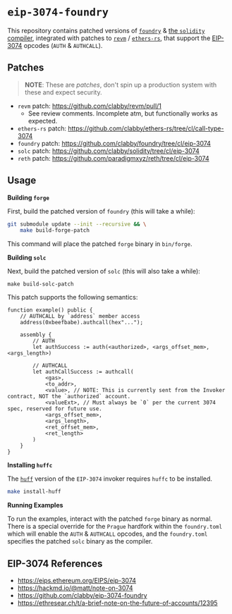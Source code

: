 # `eip-3074-foundry`

This repository contains patched versions of [`foundry`][foundry] & [the `solidity` compiler][solc], integrated with patches to [`revm`][revm] / [`ethers-rs`][ethers-rs], that support
the [EIP-3074][eip-3074] opcodes (`AUTH` & `AUTHCALL`).

## Patches

> **NOTE**:
> These are *patches*, don't spin up a production system with these and expect security.

- `revm` patch: https://github.com/clabby/revm/pull/1
    - See review comments. Incomplete atm, but functionally works as expected.
- `ethers-rs` patch: https://github.com/clabby/ethers-rs/tree/cl/call-type-3074
- `foundry` patch: https://github.com/clabby/foundry/tree/cl/eip-3074
- `solc` patch: https://github.com/clabby/solidity/tree/cl/eip-3074
- `reth` patch: https://github.com/paradigmxyz/reth/tree/cl/eip-3074

## Usage

**Building `forge`**

First, build the patched version of `foundry` (this will take a while):

```sh
git submodule update --init --recursive && \
    make build-forge-patch
```

This command will place the patched `forge` binary in `bin/forge`.

**Building `solc`**

Next, build the patched version of `solc` (this will also take a while):

```
make build-solc-patch
```

This patch supports the following semantics:
```solidity
function example() public {
    // AUTHCALL by `address` member access
    address(0xbeefbabe).authcall(hex"...");

    assembly {
        // AUTH
        let authSuccess := auth(<authorized>, <args_offset_mem>, <args_length>)

        // AUTHCALL
        let authCallSuccess := authcall(
            <gas>,
            <to_addr>,
            <value>, // NOTE: This is currently sent from the Invoker contract, NOT the `authorized` account.
            <valueExt>, // Must always be `0` per the current 3074 spec, reserved for future use.
            <args_offset_mem>,
            <args_length>,
            <ret_offset_mem>,
            <ret_length>
        )
    }
}
```

**Installing `huffc`**

The [`huff`][huff-rs] version of the `EIP-3074` invoker requires `huffc` to be installed.

```sh
make install-huff
```

**Running Examples**

To run the examples, interact with the patched `forge` binary as normal. There is a special override for the `Prague` hardfork within the `foundry.toml` which
will enable the `AUTH` & `AUTHCALL` opcodes, and the `foundry.toml` specifies the patched `solc` binary as the compiler.

[foundry]: https://github.com/foundry-rs/foundry
[revm]: https://github.com/bluealloy/revm
[ethers-rs]: https://github.com/gakonst/ethers-rs
[eip-3074]: https://eips.ethereum.org/EIPS/eip-3074
[solc]: https://github.com/ethereum/solidity
[huff-rs]: https://github.com/huff-language/huff-rs

## EIP-3074 References

- https://eips.ethereum.org/EIPS/eip-3074
- https://hackmd.io/@matt/note-on-3074
- https://github.com/clabby/eip-3074-foundry
- https://ethresear.ch/t/a-brief-note-on-the-future-of-accounts/12395
